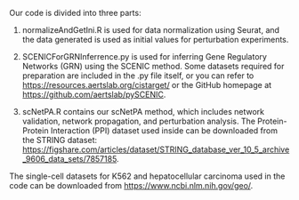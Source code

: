 Our code is divided into three parts:

1. normalizeAndGetIni.R is used for data normalization using Seurat, and the data generated is used as initial values for perturbation experiments.

2. SCENICForGRNInferrence.py is used for inferring Gene Regulatory Networks (GRN) using the SCENIC method. Some datasets required for preparation are included in the .py file itself, or you can refer to https://resources.aertslab.org/cistarget/ or the GitHub homepage at https://github.com/aertslab/pySCENIC.

2. scNetPA.R contains our scNetPA method, which includes network validation, network propagation, and perturbation analysis. The Protein-Protein Interaction (PPI) dataset used inside can be downloaded from the STRING dataset: https://figshare.com/articles/dataset/STRING_database_ver_10_5_archive_9606_data_sets/7857185.

The single-cell datasets for K562 and hepatocellular carcinoma used in the code can be downloaded from https://www.ncbi.nlm.nih.gov/geo/.
